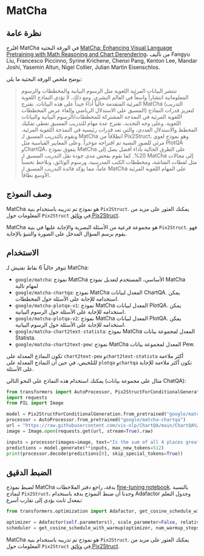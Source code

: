 # MatCha

## نظرة عامة

اقتُرح MatCha في الورقة البحثية [MatCha: Enhancing Visual Language Pretraining with Math Reasoning and Chart Derendering](https://arxiv.org/abs/2212.09662)، من تأليف Fangyu Liu, Francesco Piccinno, Syrine Krichene, Chenxi Pang, Kenton Lee, Mandar Joshi, Yasemin Altun, Nigel Collier, Julian Martin Eisenschlos.

يوضح ملخص الورقة البحثية ما يلي:

> تنتشر البيانات المرئية اللغوية مثل الرسوم البيانية والمخططات والرسوم المعلوماتية انتشاراً واسعاً في العالم البشري. ومع ذلك، لا تؤدي النماذج اللغوية المرئية المتقدمة حالياً أداءً جيداً على هذه البيانات. نقترح MatCha (التدريب المسبق على الاستدلال الرياضي وإلغاء عرض المخططات) لتعزيز قدرات النماذج اللغوية المرئية في النمذجة المشتركة للمخططات/الرسوم البيانية والبيانات اللغوية. وعلى وجه التحديد، نقترح عدة مهام للتدريب المسبق تغطي تفكيك المخطط والاستدلال العددي، والتي تعد قدرات رئيسية في النمذجة اللغوية المرئية. ونقوم بالتدريب المسبق لـ MatCha انطلاقاً من Pix2Struct، وهو نموذج لغوي مرئي للصور النصية تم اقتراحه مؤخراً. وعلى المعايير القياسية مثل PlotQA وChartQA، يتفوق نموذج MatCha على الطرق الحالية بأداء أفضل يصل إلى 20%. كما نقوم بفحص مدى جودة نقل التدريب المسبق لـ MatCha إلى مجالات مثل لقطات الشاشة، ومخططات الكتب المدرسية، ورسوم الوثائق، ونلاحظ تحسناً عاماً، مما يؤكد فائدة التدريب المسبق لـ MatCha على المهام اللغوية المرئية الأوسع نطاقاً.

## وصف النموذج

MatCha هو نموذج تم تدريبه باستخدام بنية `Pix2Struct`. يمكنك العثور على مزيد من المعلومات حول `Pix2Struct` في [وثائق Pix2Struct](https://huggingface.co/docs/transformers/main/en/model_doc/pix2struct).

MatCha هو مجموعة فرعية من الأسئلة البصرية والإجابة عليها في بنية `Pix2Struct`. فهو يقوم برسم السؤال المدخل على الصورة والتنبؤ بالإجابة.

## الاستخدام

تتوفر حالياً 6 نقاط تفتيش لـ MatCha:

- `google/matcha`: نموذج MatCha الأساسي، المستخدم لتعديل نموذج MatCha لمهام تالية
- `google/matcha-chartqa`: نموذج MatCha المعدل لبيانات ChartQA. يمكن استخدامه للإجابة على الأسئلة حول المخططات.
- `google/matcha-plotqa-v1`: نموذج MatCha المعدل لبيانات PlotQA. يمكن استخدامه للإجابة على الأسئلة حول الرسوم البيانية.
- `google/matcha-plotqa-v2`: نموذج MatCha المعدل لبيانات PlotQA. يمكن استخدامه للإجابة على الأسئلة حول الرسوم البيانية.
- `google/matcha-chart2text-statista`: نموذج MatCha المعدل لمجموعة بيانات Statista.
- `google/matcha-chart2text-pew`: نموذج MatCha المعدل لمجموعة بيانات Pew.

تكون النماذج المعدلة على `chart2text-pew` و`chart2text-statista` أكثر ملاءمة للتلخيص، في حين أن النماذج المعدلة على `plotqa` و`chartqa` تكون أكثر ملاءمة للإجابة على الأسئلة.

يمكنك استخدام هذه النماذج على النحو التالي (مثال على مجموعة بيانات ChatQA):

```python
from transformers import AutoProcessor, Pix2StructForConditionalGeneration
import requests
from PIL import Image

model = Pix2StructForConditionalGeneration.from_pretrained("google/matcha-chartqa").to(0)
processor = AutoProcessor.from_pretrained("google/matcha-chartqa")
url = "https://raw.githubusercontent.com/vis-nlp/ChartQA/main/ChartQA%20Dataset/val/png/20294671002019.png"
image = Image.open(requests.get(url, stream=True).raw)

inputs = processor(images=image, text="Is the sum of all 4 places greater than Laos?", return_tensors="pt").to(0)
predictions = model.generate(**inputs, max_new_tokens=512)
print(processor.decode(predictions[0], skip_special_tokens=True))
```

## الضبط الدقيق

لضبط نموذج MatCha بدقة، راجع دفتر الملاحظات [fine-tuning notebook](https://github.com/huggingface/notebooks/blob/main/examples/image_captioning_pix2struct.ipynb). بالنسبة لنماذج `Pix2Struct`، وجدنا أن ضبط النموذج بدقة باستخدام Adafactor وجدول التعلم بمعدل ثابت يؤدي إلى تقارب أسرع:

```python
from transformers.optimization import Adafactor, get_cosine_schedule_with_warmup

optimizer = Adafactor(self.parameters(), scale_parameter=False, relative_step=False, lr=0.01, weight_decay=1e-05)
scheduler = get_cosine_schedule_with_warmup(optimizer, num_warmup_steps=1000, num_training_steps=40000)
```

<Tip>

MatCha هو نموذج تم تدريبه باستخدام بنية `Pix2Struct`. يمكنك العثور على مزيد من المعلومات حول `Pix2Struct` في [وثائق Pix2Struct](https://huggingface.co/docs/transformers/main/en/model_doc/pix2struct).

</Tip>